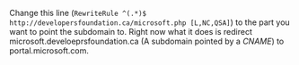 Change this line (`RewriteRule ^(.*)$ http://developersfoundation.ca/microsoft.php [L,NC,QSA]`) to the part you want to point the subdomain to. Right now what it does is redirect microsoft.develoeprsfoundation.ca (A subdomain pointed by a *CNAME*) to portal.microsoft.com.